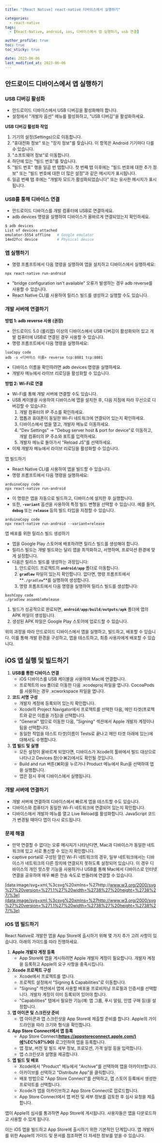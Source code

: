 ```yaml
---
title: "[React Native] react-native 디바이스에서 실행하기"

categories:
  - react-native
tags:
  - [React-Native, android, ios, 디바이스에서 앱 실행하기, usb 연결]

author_profile: true
toc: true
toc_sticky: true

date: 2023-06-06
last_modified_at: 2023-06-06
---
```


## 안드로이드 디바이스에서 앱 실행하기

### USB 디버깅 활성화

- 안드로이드 디바이스에서 USB 디버깅을 활성화해야 합니다.
- 설정에서 "개발자 옵션" 메뉴를 활성화하고, "USB 디버깅"을 활성화하세요.

**USB 디버깅 활성화 작업**

1. 기기의 설정(Settings)으로 이동합니다.
2. "휴대전화 정보" 또는 "장치 정보"를 찾습니다. 이 항목은 Android 기기마다 다를 수 있습니다.
3. "소프트웨어 정보"로 이동합니다.
4. 하단에 있는 "빌드 번호"를 찾습니다.
5. "빌드 번호" 행을 일곱 번 탭합니다. 첫 번째 탭 이후에는 "빌드 번호에 대한 추가 정보" 또는 "빌드 번호에 대한 더 많은 설정"과 같은 메시지가 표시됩니다.
6. 일곱 번째 탭 후에는 "개발자 모드가 활성화되었습니다" 또는 유사한 메시지가 표시됩니다.

### USB를 통해 디바이스 연결

- 안드로이드 디바이스를 개발 컴퓨터에 USB로 연결하세요.
- adb devices 명령을 실행하여 디바이스가 올바르게 연결되었는지 확인하세요.

```bash
$ adb devices
List of devices attached
emulator-5554 offline   # Google emulator
14ed2fcc device         # Physical device
```

### 앱 실행하기

- 명령 프롬프트에서 다음 명령을 실행하여 앱을 설치하고 디바이스에서 실행하세요:

```
npx react-native run-android
```

- "bridge configuration isn't available" 오류가 발생하는 경우 adb reverse를 사용할 수 있습니다.
- React Native CLI를 사용하여 릴리스 빌드를 생성하고 실행할 수도 있습니다.

### 개발 서버에 연결하기

**방법 1: adb reverse 사용 (권장)**

- 안드로이드 5.0 (롤리팝) 이상의 디바이스에서 USB 디버깅이 활성화되어 있고 개발 컴퓨터에 USB로 연결된 경우 사용할 수 있습니다.
- 명령 프롬프트에서 다음 명령을 실행하세요:

```
luaCopy code
adb -s <디바이스 이름> reverse tcp:8081 tcp:8081
```

- 디바이스 이름을 확인하려면 adb devices 명령을 실행하세요.
- 개발자 메뉴에서 라이브 리로딩을 활성화할 수 있습니다.

**방법 2: Wi-Fi로 연결**

- Wi-Fi를 통해 개발 서버에 연결할 수도 있습니다.
- USB 케이블을 사용하여 디바이스에 앱을 설치한 후, 다음 지침에 따라 무선으로 디버깅할 수 있습니다:
  1. 개발 컴퓨터의 IP 주소를 확인하세요.
  2. 랩톱과 휴대폰이 동일한 Wi-Fi 네트워크에 연결되어 있는지 확인하세요.
  3. 디바이스에서 앱을 열고, 개발자 메뉴로 이동하세요.
  4. "Dev Settings" → "Debug server host & port for device"로 이동하고, 개발 컴퓨터의 IP 주소와 포트를 입력하세요.
  5. 개발자 메뉴로 돌아가서 "Reload JS"를 선택하세요.
- 이제 개발자 메뉴에서 라이브 리로딩을 활성화할 수 있습니다.

앱 빌드하기

- React Native CLI를 사용하여 앱을 빌드할 수 있습니다.
- 명령 프롬프트에서 다음 명령을 실행하세요:

```
arduinoCopy code
npx react-native run-android
```

- 이 명령은 앱을 자동으로 빌드하고, 디바이스에 설치한 후 실행합니다.
- 또한, **`-variant`** 옵션을 사용하여 특정 빌드 변형을 선택할 수 있습니다. 예를 들어, **`debug`** 또는 **`release`** 등의 빌드 타입을 지정할 수 있습니다.

```
arduinoCopy code
npx react-native run-android --variant=release
```

앱 배포를 위한 릴리스 빌드 생성하기

- 앱을 Google Play 스토어에 배포하려면 릴리스 빌드를 생성해야 합니다.
- 릴리스 빌드는 개발 빌드와는 달리 앱을 최적화하고, 서명하며, 프로덕션 환경에 맞게 설정합니다.
- 다음은 릴리스 빌드를 생성하는 과정입니다:
  1. 안드로이드 프로젝트의 **`android/app`** 폴더로 이동합니다.
  2. **`gradlew`** 파일이 있는지 확인합니다. 없다면, 명령 프롬프트에서 **`./gradlew`**를 실행하여 생성합니다.
  3. 명령 프롬프트에서 다음 명령을 실행하여 릴리스 빌드를 생성합니다:

```
bashCopy code
./gradlew assembleRelease
```

1. 빌드가 성공적으로 완료되면, **`android/app/build/outputs/apk`** 폴더에 앱의 APK 파일이 생성됩니다.
2. 생성된 APK 파일은 Google Play 스토어에 업로드할 수 있습니다.

위의 과정을 따라 안드로이드 디바이스에서 앱을 실행하고, 빌드하고, 배포할 수 있습니다. 이를 통해 개발 환경을 구성하고, 앱을 테스트하고, 최종 사용자에게 배포할 수 있습니다.

## iOS 앱 실행 및 빌드하기

1. **USB를 통한 디바이스 연결**
   - iOS 디바이스를 USB 케이블을 사용하여 Mac에 연결합니다.
   - 프로젝트의 ios 폴더로 이동한 다음 .xcodeproj 파일을 엽니다. CocoaPods를 사용하는 경우 .xcworkspace 파일을 엽니다.
2. **코드 서명 구성**
   - 개발자 계정에 등록되어 있는지 확인합니다.
   - Xcode의 Project Navigator에서 프로젝트를 선택한 다음, 메인 타겟(프로젝트와 같은 이름을 가짐)을 선택합니다.
   - "General" 탭으로 이동한 다음, "Signing" 섹션에서 Apple 개발자 계정이나 팀을 선택합니다.
   - 동일한 작업을 테스트 타겟(이름이 Tests로 끝나고 메인 타겟 아래에 있는)에 대해서도 수행합니다.
3. **앱 빌드 및 실행**
   - 모든 설정이 올바르게 되었다면, 디바이스가 Xcode의 툴바에서 빌드 대상으로 나타나고 Devices 창(⇧⌘2)에서도 확인될 것입니다.
   - Build and run 버튼(⌘R)을 누르거나 Product 메뉴에서 Run을 선택하여 앱을 실행합니다.
   - 앱은 잠시 후에 디바이스에서 실행됩니다.

### 개발 서버에 연결하기

- 개발 서버에 연결하여 디바이스에서 빠르게 앱을 테스트할 수도 있습니다.
- 디바이스와 컴퓨터가 동일한 Wi-Fi 네트워크에 연결되어 있는지 확인합니다.
- 디바이스에서 개발자 메뉴를 열고 Live Reload를 활성화합니다. JavaScript 코드가 변경될 때마다 앱이 다시 로드됩니다.

### 문제 해결

- 만약 연결할 수 없다는 오류 메시지가 나타난다면, Mac과 디바이스가 동일한 네트워크에 있고 서로 통신할 수 있는지 확인합니다.
- captive portal로 구성된 열린 Wi-Fi 네트워크의 경우, 일부 네트워크에서는 디바이스가 네트워크의 다른 장치에 연결되지 못하도록 설정되어 있습니다. 이 경우 디바이스의 개인 핫스팟 기능을 사용하거나 USB를 통해 Mac에서 디바이스로 인터넷 연결을 공유하여 매우 빠른 전송 속도로 번들러에 연결할 수 있습니다.

[data:image/svg+xml,%3csvg%20xmlns=%27http://www.w3.org/2000/svg%27%20version=%271.1%27%20width=%2738%27%20height=%2738%27/%3e](data:image/svg+xml,%3csvg%20xmlns=%27http://www.w3.org/2000/svg%27%20version=%271.1%27%20width=%2738%27%20height=%2738%27/%3e)

### iOS 앱 빌드하기

React Native로 개발한 앱을 App Store에 출시하기 위해 몇 가지 추가 고려 사항이 있습니다. 아래의 가이드를 따라 진행하세요.

1. **Apple 개발자 계정 등록**
   - App Store에 앱을 게시하려면 Apple 개발자 계정이 필요합니다. 개발자 계정을 등록하고 Apple의 요구 사항을 충족시킵니다.
2. **Xcode 프로젝트 구성**
   - Xcode에서 프로젝트를 엽니다.
   - 프로젝트 설정에서 "Signing & Capabilities"로 이동합니다.
   - "Signing" 섹션에서 앱에 사용할 배포용 프로비저닝 프로필과 인증서를 선택합니다. 개발자 계정이 이미 등록되어 있어야 합니다.
   - "Capabilities" 탭에서 필요한 기능(예: 앱 그룹, 푸시 알림, 인앱 구매 등)을 설정합니다.
3. **앱 아이콘 및 스크린샷 준비**
   - 앱 아이콘과 앱 스크린샷을 App Store에 제출할 준비를 합니다. Apple의 가이드라인을 따라 크기와 형식을 확인합니다.
4. **App Store Connect에서 앱 등록**
   - App Store Connect(**[https://appstoreconnect.apple.com/)에](https://appstoreconnect.apple.com/)%EC%97%90)** 로그인하여 앱을 등록합니다.
   - 앱 정보, 버전 및 빌드 세부 정보, 프로모션, 가격 설정 등을 입력합니다.
   - 앱 스크린샷과 설명을 제공합니다.
5. **앱 빌드 및 배포**
   - Xcode에서 "Product" 메뉴에서 "Archive"를 선택하여 앱을 아카이브합니다.
   - 아카이브를 선택하고 "Distribute App"을 클릭합니다.
   - 배포 방법으로 "App Store Connect"를 선택하고, 앱 스토어 등록에서 생성한 프로덕트를 선택합니다.
   - Xcode가 앱을 아카이브하고 App Store Connect로 업로드합니다.
   - App Store Connect에서 앱 버전 및 세부 정보를 검토한 후 심사 요청을 제출합니다.

앱이 Apple의 심사를 통과하면 App Store에 게시됩니다. 사용자들은 앱을 다운로드하고 사용할 수 있게 됩니다.

이는 iOS 앱을 빌드하고 App Store에 출시하기 위한 기본적인 단계입니다. 앱 개발자를 위한 Apple의 가이드 및 문서를 참조하면 더 자세한 정보를 얻을 수 있습니다.
